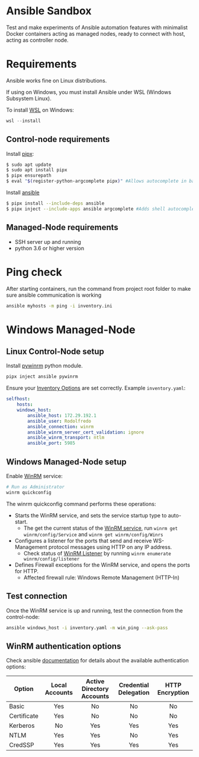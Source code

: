 # Ansible Sandbox

Test and make experiments of Ansible automation features with minimalist Docker containers acting as managed nodes, ready to connect with host, acting as controller node.

# Requirements

Ansible works fine on Linux distributions.

If using on Windows, you must install Ansible under WSL (Windows Subsystem Linux).

To install [WSL](https://learn.microsoft.com/en-us/windows/wsl/install) on Windows:

```powershell
wsl --install
```

## Control-node requirements

Install [pipx](https://pipx.pypa.io/latest/installation/):

```bash
$ sudo apt update
$ sudo apt install pipx
$ pipx ensurepath
$ eval "$(register-python-argcomplete pipx)" #Allows autocomplete in bash. For other shells instructions, run pipx completions
```

Install [ansible](https://docs.ansible.com/ansible/latest/installation_guide/intro_installation.html)

```bash
$ pipx install --include-deps ansible
$ pipx inject --include-apps ansible argcomplete #Adds shell autocompletion
```

## Managed-Node requirements

- SSH server up and running
- python 3.6 or higher version

# Ping check

After starting containers, run the command from project root folder to make sure ansible communication is working

```bash
ansible myhosts -m ping -i inventory.ini
```

# Windows Managed-Node

## Linux Control-Node setup

Install [pywinrm](https://docs.ansible.com/ansible/latest/os_guide/windows_winrm.html#what-is-winrm) python module.

```bash
pipx inject ansible pywinrm 
```

Ensure your [Inventory Options](https://docs.ansible.com/ansible/latest/os_guide/windows_winrm.html#inventory-options) are set correctly. Example `inventory.yaml`:

```yaml
selfhost:
    hosts:
    windows_host:
        ansible_host: 172.29.192.1
        ansible_user: Rodolfredo
        ansible_connection: winrm
        ansible_winrm_server_cert_validation: ignore
        ansible_winrm_transport: ntlm
        ansible_port: 5985
```

## Windows Managed-Node setup

Enable [WinRM](https://docs.ansible.com/ansible/latest/os_guide/windows_setup.html#winrm-setup) service:

```powershell
# Run as Administrator
winrm quickconfig
```

The winrm quickconfig command performs these operations:

- Starts the WinRM service, and sets the service startup type to auto-start.
  - The get the current status of the [WinRM service](https://docs.ansible.com/ansible/latest/os_guide/windows_setup.html#winrm-service-options), run `winrm get winrm/config/Service` and `winrm get winrm/config/Winrs`
- Configures a listener for the ports that send and receive WS-Management protocol messages using HTTP on any IP address.
  - Check status of [WinRM Listener](https://docs.ansible.com/ansible/latest/os_guide/windows_setup.html#winrm-listener) by running `winrm enumerate winrm/config/listener`
- Defines Firewall exceptions for the WinRM service, and opens the ports for HTTP.
  - Affected firewall rule: Windows Remote Management (HTTP-In)

## Test connection

Once the WinRM service is up and running, test the connection from the control-node:

```bash
ansible windows_host -i inventory.yaml -m win_ping --ask-pass
```

## WinRM authentication options

Check ansible [documentation](https://docs.ansible.com/ansible/latest/os_guide/windows_winrm.html#winrm-authentication-options) for details about the available authentication options:

| Option      | Local Accounts | Active Directory Accounts | Credential Delegation | HTTP Encryption |
|-------------|:--------------:|:-------------------------:|:---------------------:|:---------------:|
| Basic       |       Yes      |             No            |           No          |        No       |
| Certificate |       Yes      |             No            |           No          |        No       |
| Kerberos    |       No       |            Yes            |          Yes          |       Yes       |
| NTLM        |       Yes      |            Yes            |           No          |       Yes       |
| CredSSP     |       Yes      |            Yes            |          Yes          |       Yes       |